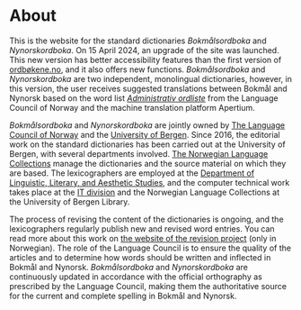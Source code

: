 # About
 This is the website for the standard dictionaries _Bokmålsordboka_ and _Nynorskordboka_. On 15 April 2024, an upgrade of the site was launched. This new version has better accessibility features than the first version of [ordbøkene.no](https://v1.ordbokene.no/), and it also offers new functions. _Bokmålsordboka_ and _Nynorskordboka_ are two independent, monolingual dictionaries, however, in this version, the user receives suggested translations between Bokmål and Nynorsk based on the word list [_Administrativ ordliste_](https://xn--sprkrdet-c0ac.no/sprakhjelp/Skriverad/Nynorskhjelp/administrativ-ordliste/) from the Language Council of Norway and the machine translation platform Apertium.

_Bokmålsordboka_ and _Nynorskordboka_ are jointly owned by [The Language Council of Norway](https://www.sprakradet.no/) and the [University of Bergen](https://www.uib.no/en). Since 2016, the editorial work on the standard dictionaries has been carried out at the University of Bergen, with several departments involved. [The Norwegian Language Collections](https://www.uib.no/en/ub/spesial/161345/about-norwegian-language-collections) manage the dictionaries and the source material on which they are based. The lexicographers are employed at the [Department of Linguistic, Literary, and Aesthetic Studies](https://www.uib.no/en/lle), and the computer technical work takes place at the [IT division](https://www.uib.no/en/it) and the Norwegian Language Collections at the University of Bergen Library.

The process of revising the content of the dictionaries is ongoing, and the lexicographers regularly publish new and revised word entries. You can read more about this work on [the website of the revision project](https://www.uib.no/lle/revisjonsprosjektet) (only in Norwegian). The role of the Language Council is to ensure the quality of the articles and to determine how words should be written and inflected in Bokmål and Nynorsk. _Bokmålsordboka_ and _Nynorskordboka_ are continuously updated in accordance with the official orthography as prescribed by the Language Council, making them the authoritative source for the current and complete spelling in Bokmål and Nynorsk. 